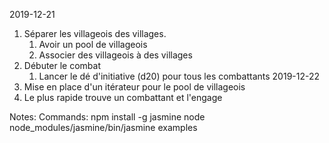 2019-12-21
1. Séparer les villageois des villages.
    1. Avoir un pool de villageois 
    2. Associer des villageois à des villages
2. Débuter le combat
    1. Lancer le dé d'initiative (d20) pour tous les combattants
2019-12-22
1. Mise en place d'un itérateur pour le pool de villageois    
2. Le plus rapide trouve un combattant et l'engage

Notes:
Commands:
npm install -g jasmine
node node_modules/jasmine/bin/jasmine examples